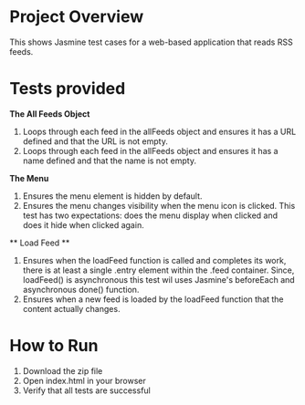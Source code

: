 # Project Overview

This shows Jasmine test cases for a web-based application that reads RSS feeds. 


# Tests provided

**The All Feeds Object**

1. Loops through each feed in the allFeeds object and ensures it has a URL defined and that the URL is not empty.
1. Loops through each feed in the allFeeds object and ensures it has a name defined and that the name is not empty.

**The Menu**

1. Ensures the menu element is hidden by default. 
1. Ensures the menu changes visibility when the menu icon is clicked. This test has two expectations: does the menu display when clicked and does it hide when clicked again.

** Load Feed **

1. Ensures when the loadFeed function is called and completes its work, there is at least a single .entry element within the .feed container. Since, loadFeed() is asynchronous this test wil uses Jasmine's beforeEach and asynchronous done() function.
1. Ensures when a new feed is loaded by the loadFeed function that the content actually changes. 

# How to Run

1. Download the zip file
1. Open index.html in your browser
1. Verify that all tests are successful